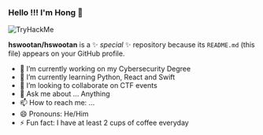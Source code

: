 ### Hello !!! I'm Hong 👋

<img src="https://tryhackme-badges.s3.amazonaws.com/hswootan.png" alt="TryHackMe">

**hswootan/hswootan** is a ✨ _special_ ✨ repository because its `README.md` (this file) appears on your GitHub profile.

- 🔭 I’m currently working on my Cybersecurity Degree
- 🌱 I’m currently learning Python, React and Swift
- 👯 I’m looking to collaborate on CTF events
- 💬 Ask me about ... Anything
- 📫 How to reach me: ...
- 😄 Pronouns: He/Him
- ⚡ Fun fact: I have at least 2 cups of coffee everyday

